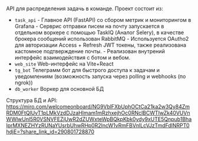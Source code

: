 API для распределения задачь в команде.
Проект состоит из:
 - `task_api`
	      - Главное API (FastAPI) со сбором метрик и мониторингом в Grafana
	      - Серврис отправки писем на почту запускается в отдельном воркере c помощью TaskIQ (Аналог Selery), в качестве брокера сообщений использован RabbitMQ
	      - Используется OAutho2 для авторизации Access + Refresh JWT токены, также реализована кастомное подтверждение почты.
	      - Реализован внутрений интерфейс взаимодействия с ботом и вебом.
 - `web_site` Web-интерфейс на Vite+React
 - `tg_bot` Телеграмм бот для быстрого доступа к задачам и уведомлениям (возможность запуска через polling и webhooks (по ngrok))
 - `db_worker` Воркер для основной БД
 

Cтруктура БД и API:
https://miro.com/welcomeonboard/NG9VblFXbUphOCtCa21ka2w3Qy84ZmRDM0FtQlUvT1pLMkVzdDJzaHlmam1mRzhxejhOc0RNclBCWTIwZk40VUVnWWlwUnl5R0VSNVFEZjUwR2dZUWxteWpBQkpKbk0ydy9xUTE5Qnpub1BhalprMXNEZHYzRUNaYUsrbUhwRHp0R2lncW1vRmFBVnlLcVJzTmdFdlNRPT0hdjE=?share_link_id=290801728870
